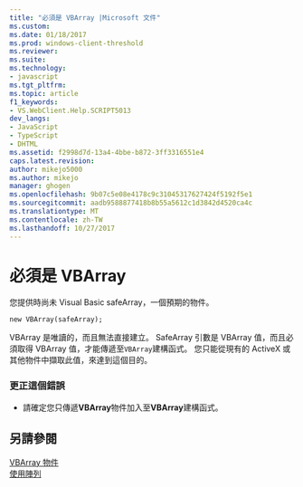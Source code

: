 ```yaml
---
title: "必須是 VBArray |Microsoft 文件"
ms.custom: 
ms.date: 01/18/2017
ms.prod: windows-client-threshold
ms.reviewer: 
ms.suite: 
ms.technology:
- javascript
ms.tgt_pltfrm: 
ms.topic: article
f1_keywords:
- VS.WebClient.Help.SCRIPT5013
dev_langs:
- JavaScript
- TypeScript
- DHTML
ms.assetid: f2998d7d-13a4-4bbe-b872-3ff3316551e4
caps.latest.revision: 
author: mikejo5000
ms.author: mikejo
manager: ghogen
ms.openlocfilehash: 9b07c5e08e4178c9c31045317627424f5192f5e1
ms.sourcegitcommit: aadb9588877418b8b55a5612c1d3842d4520ca4c
ms.translationtype: MT
ms.contentlocale: zh-TW
ms.lasthandoff: 10/27/2017
---
```

# <a name="vbarray-expected"></a>必須是 VBArray
您提供時尚未 Visual Basic safeArray，一個預期的物件。  
  
```  
new VBArray(safeArray);  
```  
  
 VBArray 是唯讀的，而且無法直接建立。 SafeArray 引數是 VBArray 值，而且必須取得 VBArray 值，才能傳遞至`VBArray`建構函式。 您只能從現有的 ActiveX 或其他物件中擷取此值，來達到這個目的。  
  
### <a name="to-correct-this-error"></a>更正這個錯誤  
  
-   請確定您只傳遞**VBArray**物件加入至**VBArray**建構函式。  
  
## <a name="see-also"></a>另請參閱  
 [VBArray 物件](../../javascript/reference/vbarray-object-javascript.md)   
 [使用陣列](../../javascript/advanced/using-arrays-javascript.md)